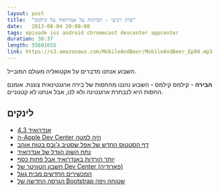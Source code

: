 ```yaml
---
layout: post
title:  "פרק רביעי - חביתות על אנדרואיד על קילמס"
date:   2013-08-04 20:00:00
tags: episode ios android chromecast devcenter appcenter
duration: 38:37
length: 55601655
link: https://s3.amazonaws.com/MobileAndBeer/MobileAndBeer_Ep04.mp3
---
```


השבוע אנחנו מדברים על אקטואליה מעולם המובייל.

**הבירה** - קילמס
קילמס - השבוע נהננו מהחסות של בירה ארגנטינאית צוננת. אומנם החסות היא לנבחרת ארגנטינה ולא לנו, אבל אנחנו לא קטנוניים.

## לינקים

* [אנדרואיד 4.3](http://www.android.com/about/jelly-bean/)
* [ה-Apple Dev Center היה למטה](http://www.cultofmac.com/237438/apples-dev-center-returns-after-being-down-for-more-than-a-week/)
* [דף הסטטוס החדש של אפל שסטיב ג'ובס בטוח אוהב](https://developer.apple.com/support/system-status/)
* [נתח השוק הגדל של אנדרואיד](http://venturebeat.com/2013/08/01/android-reaches-massive-80-market-share-windows-phone-hits-global-high-iphone-languishes/)
* [יותר הורדות באנדרואיד אבל פחות כסף](http://www.theguardian.com/technology/2013/aug/01/android-apple-google-play-apps)
* [חשבון הטוויטר של Dev Center (פארודיה)](https://twitter.com/appledevcenter)
* [המכשירים החדשים מבית גוגל](http://www.usatoday.com/story/tech/personal/2013/07/24/google-nexus-7-tablet/2583007/)
* [הגרסה החדשה של Bootstrap שטוחה ויפה](http://getbootstrap.com/)
